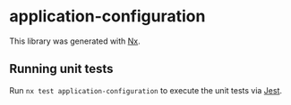 # application-configuration

This library was generated with [Nx](https://nx.dev).

## Running unit tests

Run `nx test application-configuration` to execute the unit tests via [Jest](https://jestjs.io).
